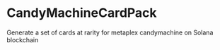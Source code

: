 # CandyMachineCardPack
Generate a set of cards at rarity for metaplex candymachine on Solana blockchain
